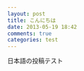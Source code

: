 ```yaml
---
layout: post
title: こんにちは
date: 2013-05-19 18:42
comments: true
categories: test
---
```


日本語の投稿テスト
